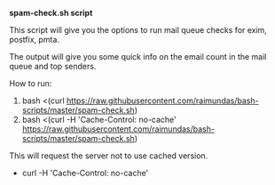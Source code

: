 <b>spam-check.sh script</b>
<p>This script will give you the options to run mail queue checks for exim, postfix, pmta.</p>
<p>The output will give you some quick info on the email count in the mail queue and top senders.</p>

How to run:

1) bash <(curl https://raw.githubusercontent.com/raimundas/bash-scripts/master/spam-check.sh)
2) bash <(curl -H 'Cache-Control: no-cache' https://raw.githubusercontent.com/raimundas/bash-scripts/master/spam-check.sh)

This will request the server not to use cached version.
* curl -H 'Cache-Control: no-cache'



